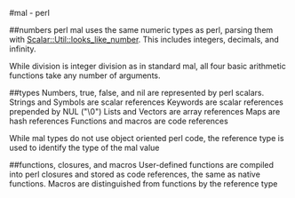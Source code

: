 #mal - perl

##numbers
perl mal uses the same numeric types as perl, parsing them with [Scalar::Util::looks\_like\_number](https://perldoc.perl.org/Scalar::Util#looks_like_number). This includes integers, decimals, and infinity.

While division is integer division as in standard mal, all four basic arithmetic functions take any number of arguments.   

##types
Numbers, true, false, and nil are represented by perl scalars.
Strings and Symbols are scalar references
Keywords are scalar references prepended by NUL ("\0")
Lists and Vectors are array references
Maps are hash references
Functions and macros are code references

While mal types do not use object oriented perl code, the reference type is used to identify the type of the mal value

##functions, closures, and macros
User-defined functions are compiled into perl closures and stored as code references, the same as native functions.
Macros are distinguished from functions by the reference type

